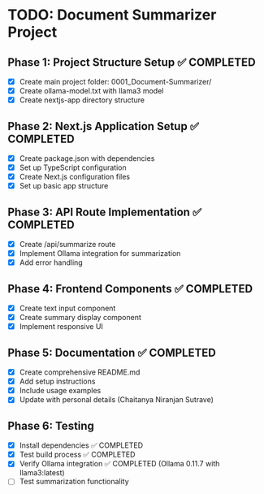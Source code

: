 # TODO: Document Summarizer Project

## Phase 1: Project Structure Setup ✅ COMPLETED
- [x] Create main project folder: 0001_Document-Summarizer/
- [x] Create ollama-model.txt with llama3 model
- [x] Create nextjs-app directory structure

## Phase 2: Next.js Application Setup ✅ COMPLETED
- [x] Create package.json with dependencies
- [x] Set up TypeScript configuration
- [x] Create Next.js configuration files
- [x] Set up basic app structure

## Phase 3: API Route Implementation ✅ COMPLETED
- [x] Create /api/summarize route
- [x] Implement Ollama integration for summarization
- [x] Add error handling

## Phase 4: Frontend Components ✅ COMPLETED
- [x] Create text input component
- [x] Create summary display component
- [x] Implement responsive UI

## Phase 5: Documentation ✅ COMPLETED
- [x] Create comprehensive README.md
- [x] Add setup instructions
- [x] Include usage examples
- [x] Update with personal details (Chaitanya Niranjan Sutrave)

## Phase 6: Testing
- [x] Install dependencies ✅ COMPLETED
- [x] Test build process ✅ COMPLETED
- [x] Verify Ollama integration ✅ COMPLETED (Ollama 0.11.7 with llama3:latest)
- [ ] Test summarization functionality
